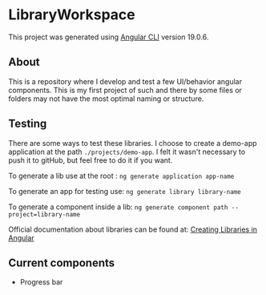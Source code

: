 # LibraryWorkspace

This project was generated using [Angular CLI](https://github.com/angular/angular-cli) version 19.0.6.

## About

This is a repository where I develop and test a few UI/behavior angular components. This is my first project of such
and there by some files or folders may not have the most optimal naming or structure.

## Testing

There are some ways to test these libraries. I choose to create a demo-app application at the path `./projects/demo-app`. I felt it wasn't necessary to push it to gitHub, but feel free to do it if you want.

To generate a lib use at the root : `ng generate application app-name` 

To generate an app for testing use: `ng generate library library-name`

To generate a component inside a lib: `ng generate component path --project=library-name`

Official documentation about libraries can be found at: [Creating Libraries in Angular](https://angular.dev/tools/libraries/creating-libraries)

## Current components

- Progress bar 
